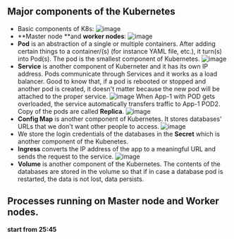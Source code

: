 ## Major components of the Kubernetes

- Basic components of K8s:
  ![image](https://github.com/iemad/Learning-DevOps-2023/assets/17620076/0adf151d-ee55-4a92-8bac-72596365c552)
- **Master node **and **worker nodes**:
  ![image](https://github.com/iemad/Learning-DevOps-2023/assets/17620076/4d4f46c1-13ef-4063-a06e-40d944fe0784)
- **Pod** is an abstraction of a single or multiple containers. After adding certain things to a container/(s) (for instance YAML file, etc.), it turn(s) into Pod(s). The pod is the smallest component of Kubernetes.
  ![image](https://github.com/iemad/Learning-DevOps-2023/assets/17620076/16a87903-288d-495d-92fa-1872ecf64d4a)
- **Service** is another component of Kuberneter and it has its own IP address. Pods communicate through Services and it works as a load balancer. Good to know that, if a pod is rebooted or stopped and another pod is created, it doesn't matter because the new pod will be attached to the proper service.
  ![image](https://github.com/iemad/Learning-DevOps-2023/assets/17620076/91e04811-bd79-407c-a8cc-654d34e85a16)
  When App-1 with POD gets overloaded, the service automatically transfers traffic to App-1 POD2. Copy of the pods are called **Replica**.
  ![image](https://github.com/iemad/Learning-DevOps-2023/assets/17620076/77593029-6671-4c7d-b6bc-8797fbe1fbf1)
- **Config Map** is another component of Kubernetes. It stores databases' URLs that we don't want other people to access.
  ![image](https://github.com/iemad/Learning-DevOps-2023/assets/17620076/2132813f-6197-489d-9785-1a6fb1ee5a35)
- We store the login credentials of the databases in the **Secret** which is another component of the Kubenetes.
- **Ingress** converts the IP address of the app to a meaningful URL and sends the request to the service.
  ![image](https://github.com/iemad/Learning-DevOps-2023/assets/17620076/d8f9555f-f87f-4295-b359-320efb5e8bec)
- **Volume** is another component of the Kubernetes. The contents of the databases are stored in the volume so that if in case a database pod is restarted, the data is not lost, data persists.

## Processes running on Master node and Worker nodes.

**start from 25:45**
  

